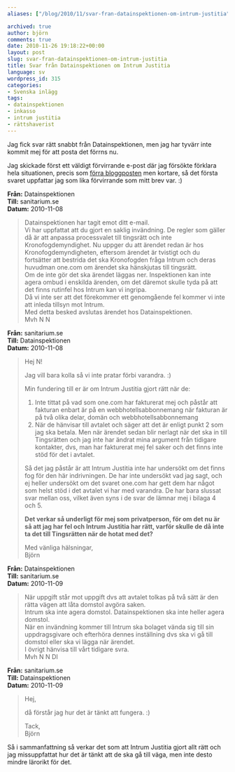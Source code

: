 ```yaml
---
aliases: ["/blog/2010/11/svar-fran-datainspektionen-om-intrum-justitia", "/blog/2010/11/26/svar-fran-datainspektionen-om-intrum-justitia"]

archived: true
author: björn
comments: true
date: 2010-11-26 19:18:22+00:00
layout: post
slug: svar-fran-datainspektionen-om-intrum-justitia
title: Svar från Datainspektionen om Intrum Justitia
language: sv
wordpress_id: 315
categories:
- Svenska inlägg
tags:
- datainspektionen
- inkasso
- intrum justitia
- rättshaverist
---
```




Jag fick svar rätt snabbt från Datainspektionen, men jag har tyvärr inte kommit mej för att posta det förrns nu.

Jag skickade först ett väldigt förvirrande e-post där jag försökte förklara hela situationen, precis som [förra bloggposten][ij-post] men kortare, så det första svaret uppfattar jag som lika förvirrande som mitt brev var. :)

**Från:** Datainspektionen  
**Till:** sanitarium.se  
**Datum:** 2010-11-08

> Datainspektionen har tagit emot  ditt e-mail.  
> Vi har uppfattat att du gjort en saklig invändning. De regler som gäller då är att anpassa processvalet till tingsrätt och inte Kronofogdemyndighet. Nu uppger du att ärendet redan är hos Kronofogdemyndigheten, eftersom ärendet är tvistigt och du fortsätter att bestrida det ska Kronofogden fråga Intrum och deras huvudman one.com om ärendet ska hänskjutas till tingsrätt.  
> Om de inte gör det ska ärendet läggas ner. Inspektionen kan inte agera ombud i enskilda ärenden, om det däremot skulle tyda på att det finns rutinfel hos Intrum kan vi ingripa.  
> Då vi inte ser att det förekommer ett genomgående fel kommer vi inte att inleda tillsyn mot Intrum.  
> Med detta besked avslutas ärendet hos Datainspektionen.  
> Mvh N N

**Från:** sanitarium.se  
**Till:** Datainspektionen  
**Datum:**  2010-11-08

> Hej N!
>   
> Jag vill bara kolla så vi inte pratar förbi varandra. :)  
> 
> Min fundering till er är om Intrum Justitia gjort rätt när de:  
> 1) Inte tittat på vad som one.com har fakturerat mej och påstår att fakturan enbart är på en webbhotellsabbonnemang när fakturan är på två olika delar, domän och webbhotellsabbonnemang  
> 2) När de hänvisar till avtalet och säger att det är enligt punkt 2 som jag ska betala. Men när ärendet sedan blir nerlagt när det ska in till Tingsrätten och jag inte har ändrat mina argument från tidigare kontakter, dvs, man har fakturerat mej fel saker och det finns inte stöd för det i avtalet.   
>   
> Så det jag påstår är att Intrum Justitia inte har undersökt om det finns fog för den här indrivningen. De har inte undersökt vad jag sagt, och ej heller undersökt om det svaret one.com har gett dem har något som helst stöd i det avtalet vi har med varandra. De har bara slussat svar mellan oss, vilket även syns i de svar de lämnar mej i bilaga 4 och 5.   
>   
> **Det verkar så underligt för mej som privatperson, för om det nu är så att jag har fel och Intrum Justitia har rätt, varför skulle de då inte ta det till Tingsrätten när de hotat med det?**  
>   
> Med vänliga hälsningar,  
> Björn

**Från:** Datainspektionen  
**Till:** sanitarium.se  
**Datum:** 2010-11-09

> När uppgift står mot uppgift dvs att avtalet tolkas på två sätt är den rätta vägen att låta domstol avgöra saken.  
> Intrum ska inte agera domstol. Datainspektionen ska inte heller agera domstol.  
> När en invändning kommer till Intrum ska bolaget vända sig till sin uppdragsgivare och efterhöra dennes inställning dvs ska vi gå till domstol eller ska vi lägga när ärendet.  
> I övrigt hänvisa till vårt tidigare svra.  
> Mvh N N DI

**Från:** sanitarium.se  
**Till:** Datainspektionen  
**Datum:** 2010-11-09

>Hej,  
>   
> då förstår jag hur det är tänkt att fungera. :)   
>   
> Tack,  
> Björn

Så i sammanfattning så verkar det som att Intrum Justitia gjort allt rätt och jag missuppfattat hur det är tänkt att de ska gå till väga, men inte desto mindre lärorikt för det. 

[ij-post]:/blog/2010/11/intrum-justitia-nya-baltic-inkasso/
